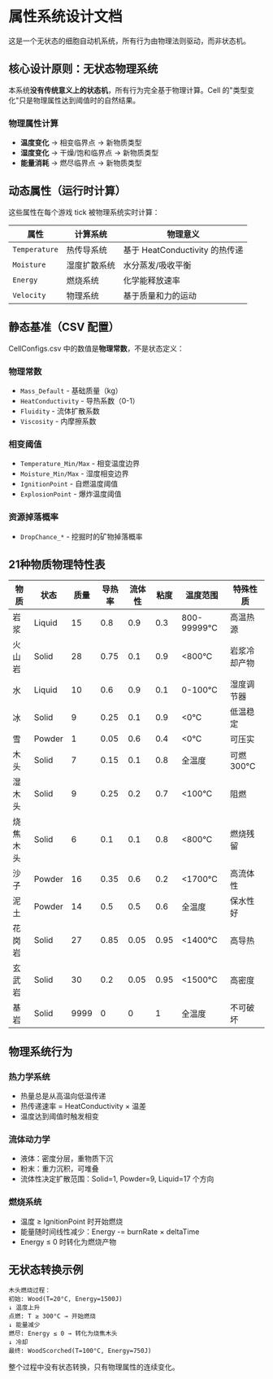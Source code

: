 # 属性系统设计文档

这是一个无状态的细胞自动机系统，所有行为由物理法则驱动，而非状态机。

## 核心设计原则：无状态物理系统

本系统**没有传统意义上的状态机**，所有行为完全基于物理计算。Cell 的"类型变化"只是物理属性达到阈值时的自然结果。

### 物理属性计算
- **温度变化** → 相变临界点 → 新物质类型
- **湿度变化** → 干燥/饱和临界点 → 新物质类型  
- **能量消耗** → 燃尽临界点 → 新物质类型

## 动态属性（运行时计算）

这些属性在每个游戏 tick 被物理系统实时计算：

| 属性 | 计算系统 | 物理意义 |
|---|---|---|
| `Temperature` | 热传导系统 | 基于 HeatConductivity 的热传递 |
| `Moisture` | 湿度扩散系统 | 水分蒸发/吸收平衡 |
| `Energy` | 燃烧系统 | 化学能释放速率 |
| `Velocity` | 物理系统 | 基于质量和力的运动 |

## 静态基准（CSV 配置）

CellConfigs.csv 中的数值是**物理常数**，不是状态定义：

### 物理常数
- `Mass_Default` - 基础质量（kg）
- `HeatConductivity` - 导热系数（0-1）
- `Fluidity` - 流体扩散系数
- `Viscosity` - 内摩擦系数

### 相变阈值
- `Temperature_Min/Max` - 相变温度边界
- `Moisture_Min/Max` - 湿度相变边界  
- `IgnitionPoint` - 自燃温度阈值
- `ExplosionPoint` - 爆炸温度阈值

### 资源掉落概率
- `DropChance_*` - 挖掘时的矿物掉落概率

## 21种物质物理特性表

| 物质 | 状态 | 质量 | 导热率 | 流体性 | 粘度 | 温度范围 | 特殊性质 |
|---|---|---|---|---|---|---|---|
| 岩浆 | Liquid | 15 | 0.8 | 0.9 | 0.3 | 800-99999°C | 高温热源 |
| 火山岩 | Solid | 28 | 0.75 | 0.1 | 0.9 | <800°C | 岩浆冷却产物 |
| 水 | Liquid | 10 | 0.6 | 0.9 | 0.1 | 0-100°C | 湿度调节器 |
| 冰 | Solid | 9 | 0.25 | 0.1 | 0.9 | <0°C | 低温稳定 |
| 雪 | Powder | 1 | 0.05 | 0.6 | 0.4 | <0°C | 可压实 |
| 木头 | Solid | 7 | 0.15 | 0.1 | 0.8 | 全温度 | 可燃 300°C |
| 湿木头 | Solid | 9 | 0.25 | 0.2 | 0.7 | <100°C | 阻燃 |
| 烧焦木头 | Solid | 6 | 0.1 | 0.1 | 0.8 | <800°C | 燃烧残留 |
| 沙子 | Powder | 16 | 0.35 | 0.6 | 0.2 | <1700°C | 高流体性 |
| 泥土 | Powder | 14 | 0.5 | 0.5 | 0.6 | 全温度 | 保水性好 |
| 花岗岩 | Solid | 27 | 0.85 | 0.05 | 0.95 | <1400°C | 高导热 |
| 玄武岩 | Solid | 30 | 0.2 | 0.05 | 0.95 | <1500°C | 高密度 |
| 基岩 | Solid | 9999 | 0 | 0 | 1 | 全温度 | 不可破坏 |

## 物理系统行为

### 热力学系统
- 热量总是从高温向低温传递
- 热传递速率 = HeatConductivity × 温差
- 温度达到阈值时触发相变

### 流体动力学
- 液体：密度分层，重物质下沉
- 粉末：重力沉积，可堆叠
- 流体性决定扩散范围：Solid=1, Powder=9, Liquid=17 个方向

### 燃烧系统
- 温度 ≥ IgnitionPoint 时开始燃烧
- 能量随时间线性减少：Energy -= burnRate × deltaTime
- Energy ≤ 0 时转化为燃烧产物

## 无状态转换示例

```
木头燃烧过程：
初始: Wood(T=20°C, Energy=1500J)
↓ 温度上升
点燃: T ≥ 300°C → 开始燃烧
↓ 能量减少
燃尽: Energy ≤ 0 → 转化为烧焦木头
↓ 冷却
最终: WoodScorched(T=100°C, Energy=750J)
```

整个过程中没有状态转换，只有物理属性的连续变化。